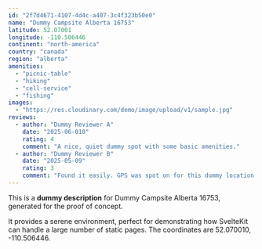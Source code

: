 ```yaml
---
id: "2f7d4671-4107-4d4c-a407-3c4f323b50e0"
name: "Dummy Campsite Alberta 16753"
latitude: 52.07001
longitude: -110.506446
continent: "north-america"
country: "canada"
region: "alberta"
amenities:
  - "picnic-table"
  - "hiking"
  - "cell-service"
  - "fishing"
images:
  - "https://res.cloudinary.com/demo/image/upload/v1/sample.jpg"
reviews:
  - author: "Dummy Reviewer A"
    date: "2025-06-010"
    rating: 4
    comment: "A nice, quiet dummy spot with some basic amenities."
  - author: "Dummy Reviewer B"
    date: "2025-05-09"
    rating: 3
    comment: "Found it easily. GPS was spot on for this dummy location."
---
```


This is a **dummy description** for Dummy Campsite Alberta 16753, generated for the proof of concept.

It provides a serene environment, perfect for demonstrating how SvelteKit can handle a large number of static pages. The coordinates are 52.070010, -110.506446.
